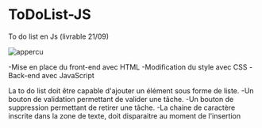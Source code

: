 # ToDoList-JS
To do list en Js (livrable 21/09)

<img src="https://zupimages.net/up/22/38/xs34.png" alt="appercu">

-Mise en place du front-end avec HTML
-Modification du style avec CSS
-Back-end avec JavaScript

La to do list doit être capable d'ajouter un élément sous forme de liste.
-Un bouton de validation permettant de valider une tâche.
-Un bouton de suppression permettant de retirer une tâche.
-La chaine de caractère inscrite dans la zone de texte, doit disparaitre au moment de l'insertion
